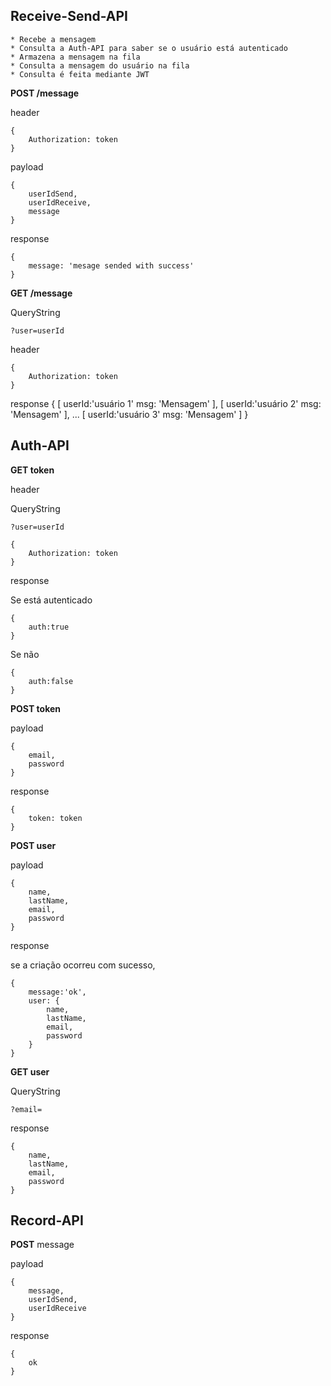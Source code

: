 ## Receive-Send-API
    * Recebe a mensagem
    * Consulta a Auth-API para saber se o usuário está autenticado
    * Armazena a mensagem na fila
    * Consulta a mensagem do usuário na fila
    * Consulta é feita mediante JWT 
 

__POST /message__

header

```
{
    Authorization: token
}
```

payload

```
{
    userIdSend,
    userIdReceive,
    message
}
```

response

```
{
    message: 'mesage sended with success'
}
``` 


__GET /message__

QueryString
```
?user=userId
```

header

```
{
    Authorization: token
}
```


response 
{
    [
        userId:'usuário 1'
        msg: 'Mensagem'
    ],
    [
        userId:'usuário 2'
        msg: 'Mensagem'
    ],
    ...
    [
        userId:'usuário 3'
        msg: 'Mensagem'
    ]
}



## Auth-API

__GET token__

header

QueryString

```
?user=userId
```

```
{
    Authorization: token
}
```

response


Se está autenticado
```
{
    auth:true
}
```
Se não
```
{
    auth:false
}
```

__POST token__

payload

```
{
    email,
    password
}
```

response
```
{ 
    token: token
}
```

__POST user__

payload

```
{
    name,
    lastName,
    email,
    password
}
```

response

se a criação ocorreu com sucesso,
```
{
    message:'ok',
    user: {
        name,
        lastName,
        email,
        password
    }
}
```

__GET user__

QueryString

```
?email=
```

response

```
{
    name,
    lastName,
    email,
    password
}

```




## Record-API


__POST__ message 


payload

```
{
    message,
    userIdSend,
    userIdReceive
}
```


response
```
{
    ok
}
```




